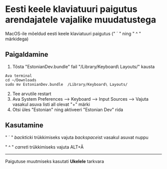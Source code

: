 # Eesti keele klaviatuuri paigutus arendajatele vajalike muudatustega
MacOS-ile mõeldud eesti keele klaviatuuri paigutus (" ´ " ning " ^ " märkidega)

## Paigaldamine
1. Tõsta "EstonianDev.bundle" fail "/Library/Keyboard\ Layouts/" kausta 
```
Ava terminal 
cd ~/Downloads
sudo mv EstonianDev.bundle  /Library/Keyboard\ Layouts/
```
2. Tee arvutile restart
3. Ava System Preferences --> Keyboard --> Input Sources --> Vajuta vasakul asuva listi all olevat "+" märki
4. Otsi üles "Estonian" ning aktiveeri "Estonian Dev" rida

## Kasutamine

" ´ " *backtick*i trükkimiseks vajuta *backspace*ist vasakul asuvat nuppu

" ^ " *carret*i trükkimiseks vajuta ALT+Ä

***

Paigutuse muutmiseks kasutati **Ukelele** tarkvara
